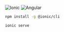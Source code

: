 ![Ionic](https://img.shields.io/badge/framework-ionic%205-yellowgreen)
![Angular](https://img.shields.io/badge/framework-angular-blue)


```bash
npm install -g @ionic/cli

ionic serve


